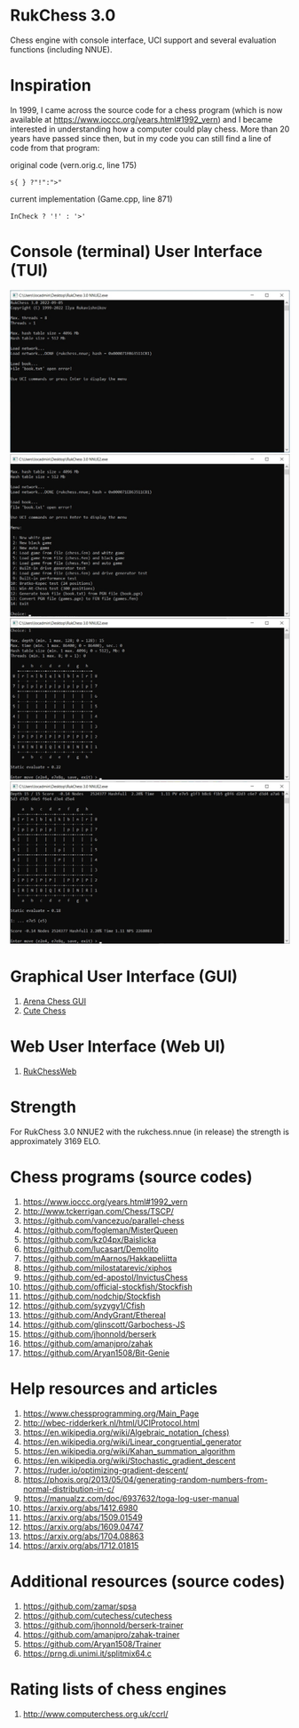 # RukChess 3.0
Chess engine with console interface, UCI support and several evaluation functions (including NNUE).

# Inspiration
In 1999, I came across the source code for a chess program (which is now available at https://www.ioccc.org/years.html#1992_vern) and I became interested in understanding how a computer could play chess. More than 20 years have passed since then, but in my code you can still find a line of code from that program:

original code (vern.orig.c, line 175)

    s{ } ?"!":">"

current implementation (Game.cpp, line 871)

    InCheck ? '!' : '>'

# Console (terminal) User Interface (TUI)

![print_screen_1](resources/print_screen_1.jpg)
![print_screen_2](resources/print_screen_2.jpg)
![print_screen_3](resources/print_screen_3.jpg)
![print_screen_4](resources/print_screen_4.jpg)

# Graphical User Interface (GUI)
1. [Arena Chess GUI](http://www.playwitharena.de/)
2. [Cute Chess](https://cutechess.com/)

# Web User Interface (Web UI)
1. [RukChessWeb](https://github.com/Ilya-Ruk/RukChessWeb)

# Strength
For RukChess 3.0 NNUE2 with the rukchess.nnue (in release) the strength is approximately 3169 ELO.

# Chess programs (source codes)
1. https://www.ioccc.org/years.html#1992_vern
2. http://www.tckerrigan.com/Chess/TSCP/
3. https://github.com/vancezuo/parallel-chess
4. https://github.com/fogleman/MisterQueen
5. https://github.com/kz04px/Baislicka
6. https://github.com/lucasart/Demolito
7. https://github.com/mAarnos/Hakkapeliitta
8. https://github.com/milostatarevic/xiphos
9. https://github.com/ed-apostol/InvictusChess
10. https://github.com/official-stockfish/Stockfish
11. https://github.com/nodchip/Stockfish
12. https://github.com/syzygy1/Cfish
13. https://github.com/AndyGrant/Ethereal
14. https://github.com/glinscott/Garbochess-JS
15. https://github.com/jhonnold/berserk
16. https://github.com/amanjpro/zahak
17. https://github.com/Aryan1508/Bit-Genie

# Help resources and articles
1. https://www.chessprogramming.org/Main_Page
2. http://wbec-ridderkerk.nl/html/UCIProtocol.html
3. https://en.wikipedia.org/wiki/Algebraic_notation_(chess)
4. https://en.wikipedia.org/wiki/Linear_congruential_generator
5. https://en.wikipedia.org/wiki/Kahan_summation_algorithm
6. https://en.wikipedia.org/wiki/Stochastic_gradient_descent
7. https://ruder.io/optimizing-gradient-descent/
8. https://phoxis.org/2013/05/04/generating-random-numbers-from-normal-distribution-in-c/
9. https://manualzz.com/doc/6937632/toga-log-user-manual
10. https://arxiv.org/abs/1412.6980
11. https://arxiv.org/abs/1509.01549
12. https://arxiv.org/abs/1609.04747
13. https://arxiv.org/abs/1704.08863
14. https://arxiv.org/abs/1712.01815

# Additional resources (source codes)
1. https://github.com/zamar/spsa
2. https://github.com/cutechess/cutechess
3. https://github.com/jhonnold/berserk-trainer
4. https://github.com/amanjpro/zahak-trainer
5. https://github.com/Aryan1508/Trainer
6. https://prng.di.unimi.it/splitmix64.c

# Rating lists of chess engines
1. http://www.computerchess.org.uk/ccrl/
